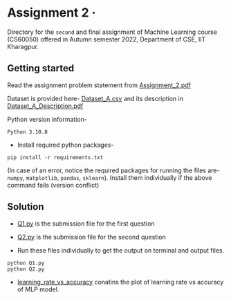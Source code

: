 # Assignment 2 &middot;

>

Directory for the `second` and final assignment of Machine Learning course (CS60050) offered in Autumn semester 2022, Department of CSE, IIT Kharagpur.

## Getting started

Read the assignment problem statement from [Assignment_2.pdf](/assignment_2/Assignment_2.pdf)

Dataset is provided here- [Dataset_A.csv](https://archive.ics.uci.edu/ml/datasets/Wine) and its description in [Dataset_A_Description.pdf](/assignment_2/Dataset_A_Description.pdf)

Python version information-  

```shell
Python 3.10.8
```

- Install required python packages-

```shell
pip install -r requirements.txt
```

(In case of an error, notice the required packages for running the files are- `numpy`, `matplotlib`, `pandas`, `sklearn`). Install them individually if the above command fails (version conflict)

## Solution

- [Q1.py](/Asgn2/Q1.py) is the submission file for the first question
- [Q2.py](/Asgn2/Q2.py) is the submission file for the second question

- Run these files individually to get the output on terminal and output files.

```shell
python Q1.py
python Q2.py
```

- [learning_rate_vs_accuracy](/assignment_2/learning_rate_vs_accuracy.png) conatins the plot of learning rate vs accuracy of MLP model.
